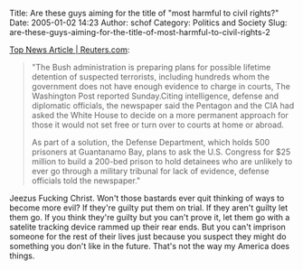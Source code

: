 Title: Are these guys aiming for the title of "most harmful to civil rights?"
Date: 2005-01-02 14:23
Author: schof
Category: Politics and Society
Slug: are-these-guys-aiming-for-the-title-of-most-harmful-to-civil-rights-2

[Top News Article |
Reuters.com](http://www.reuters.com/newsArticle.jhtml;?type=topNews&storyID=7217367):

> "The Bush administration is preparing plans for possible lifetime
> detention of suspected terrorists, including hundreds whom the
> government does not have enough evidence to charge in courts, The
> Washington Post reported Sunday.Citing intelligence, defense and
> diplomatic officials, the newspaper said the Pentagon and the CIA had
> asked the White House to decide on a more permanent approach for those
> it would not set free or turn over to courts at home or abroad.
>
> As part of a solution, the Defense Department, which holds 500
> prisoners at Guantanamo Bay, plans to ask the U.S. Congress for \$25
> million to build a 200-bed prison to hold detainees who are unlikely
> to ever go through a military tribunal for lack of evidence, defense
> officials told the newspaper."

Jeezus Fucking Christ. Won't those bastards ever quit thinking of ways
to become more evil? If they're guilty put them on trial. If they aren't
guilty let them go. If you think they're guilty but you can't prove it,
let them go with a satelite tracking device rammed up their rear ends.
But you can't imprison someone for the rest of their lives just because
you suspect they might do something you don't like in the future. That's
not the way my America does things.

